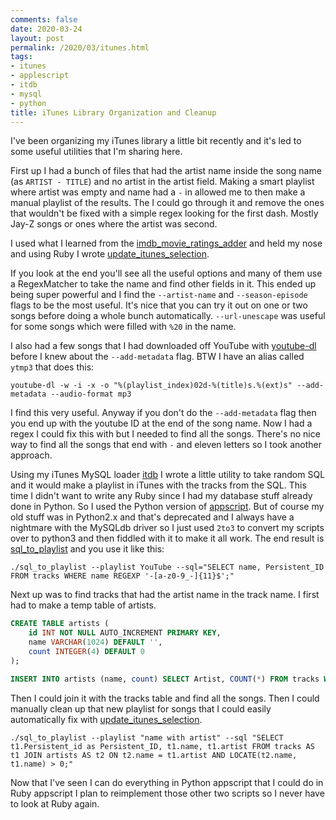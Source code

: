 ```yaml
---
comments: false
date: 2020-03-24
layout: post
permalink: /2020/03/itunes.html
tags:
- itunes
- applescript
- itdb
- mysql
- python
title: iTunes Library Organization and Cleanup
---
```

I've been organizing my iTunes library a little bit recently and it's led to some useful utilities that I'm sharing here.

First up I had a bunch of files that had the artist name inside the song name (as `ARTIST - TITLE`) and no artist in the artist field. Making a smart playlist where artist was empty and name had a `-` in allowed me to then make a manual playlist of the results. The I could go through it and remove the ones that wouldn't be fixed with a simple regex looking for the first dash. Mostly Jay-Z songs or ones where the artist was second.

I used what I learned from the [imdb_movie_ratings_adder](https://blog.wtwf.com/2019/09/add_imdb_movie_ratings.html) and held my nose and using Ruby I wrote [update_itunes_selection](https://gist.github.com/arkarkark/3ccc9697650c6e97778de128e5a73b30).

<style type="text/css">
  .gist-data {max-height: 500px;}
</style>

<script src="https://gist.github.com/arkarkark/3ccc9697650c6e97778de128e5a73b30.js"></script>

If you look at the end you'll see all the useful options and many of them use a RegexMatcher to take the name and find other fields in it. This ended up being super powerful and I find the `--artist-name` and `--season-episode` flags to be the most useful. It's nice that you can try it out on one or two songs before doing a whole bunch automatically. `--url-unescape` was useful for some songs which were filled with `%20` in the name.

I also had a few songs that I had downloaded off YouTube with [youtube-dl](https://github.com/ytdl-org/youtube-dl/) before I knew about the `--add-metadata` flag. BTW I have an alias called `ytmp3` that does this:
```
youtube-dl -w -i -x -o "%(playlist_index)02d-%(title)s.%(ext)s" --add-metadata --audio-format mp3
```
I find this very useful. Anyway if you don't do the `--add-metadata` flag then you end up with the youtube ID at the end of the song name. Now I had a regex I could fix this with but I needed to find all the songs. There's no nice way to find all the songs that end with `-` and eleven letters so I took another approach.

Using my iTunes MySQL loader [itdb](https://github.com/arkarkark/itdb/) I wrote a little utility to take random SQL and it would make a playlist in iTunes with the tracks from the SQL. This time I didn't want to write any Ruby since I had my database stuff already done in Python. So I used the Python version of [appscript](http://appscript.sourceforge.net/). But of course my old stuff was in Python2.x and that's deprecated and I always have a nightmare with the MySQLdb driver so I just used `2to3` to convert my scripts over to python3 and then fiddled with it to make it all work. The end result is [sql_to_playlist](https://github.com/arkarkark/itdb/blob/master/sql_to_playlist) and you use it like this:

```
./sql_to_playlist --playlist YouTube --sql="SELECT name, Persistent_ID FROM tracks WHERE name REGEXP '-[a-z0-9_-]{11}$';"
```

Next up was to find tracks that had the artist name in the track name. I first had to make a temp table of artists.

```sql
CREATE TABLE artists (
	id INT NOT NULL AUTO_INCREMENT PRIMARY KEY,
	name VARCHAR(1024) DEFAULT '',
	count INTEGER(4) DEFAULT 0
);

INSERT INTO artists (name, count) SELECT Artist, COUNT(*) FROM tracks WHERE LENGTH(artist) > 3 GROUP BY artist;
```

Then I could join it with the tracks table and find all the songs. Then I could manually clean up that new playlist for songs that I could easily automatically fix with [update_itunes_selection](https://gist.github.com/arkarkark/3ccc9697650c6e97778de128e5a73b30).

```
./sql_to_playlist --playlist "name with artist" --sql "SELECT t1.Persistent_id as Persistent_ID, t1.name, t1.artist FROM tracks AS t1 JOIN artists AS t2 ON t2.name = t1.artist AND LOCATE(t2.name, t1.name) > 0;"
```

Now that I've seen I can do everything in Python appscript that I could do in Ruby appscript I plan to reimplement those other two scripts so I never have to look at Ruby again.
